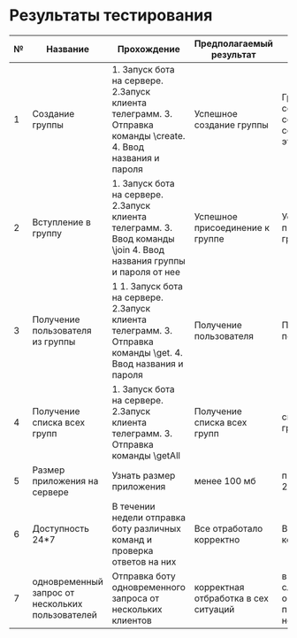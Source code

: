 ﻿# Результаты тестирования

| №| Название | Прохождение | Предполагаемый результат | Фактический результат | Оценка|
|---|---|---|---|---|---|
| 1 |Создание группы | 1. Запуск бота на сервере.  2.Запуск клиента телеграмм.  3. Отправка команды \create. 4. Ввод названия и пароля |Успешное создание группы | Группа успешна создана,получено сообщение сообщающее об этом | 9 |  
|2|Вступление в группу|1. Запуск бота на сервере.  2.Запуск клиента телеграмм. 3. Ввод команды \join 4. Ввод названия группы и пароля от нее |Успешное присоединение к группе|Успешное присоединение к группе|9|  
|3|Получение пользователя из группы|1 1. Запуск бота на сервере.  2.Запуск клиента телеграмм.  3. Отправка команды \get. 4. Ввод названия и пароля|Получение пользователя|Пользователь получен|9|  
|4|Получение списка всех групп| 1. Запуск бота на сервере.  2.Запуск клиента телеграмм.  3. Отправка команды \getAll |Получение списка всех групп|список всех групп получен|9|
|5|Размер приложения на сервере| Узнать размер приложения |менее 100 мб|приблизительно 25мб|9|
|6|Доступность 24*7|В течении недели отправка боту различных команд и проверка ответов на них |Все отработало корректно|Все отработало корректно||
|7|одновременный запрос от нескольких пользователей| Отправка боту одновременного запроса от нескольких клиентов |корректная отбработка в сех ситуаций|в некоторых случаях обработка происходит некорректно|2|
